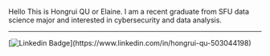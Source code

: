 Hello
This is Hongrui QU or Elaine. I am a recent graduate from SFU data science major and interested in cybersecurity and data analysis.
***


[![Linkedin Badge]([https://img.shields.io/badge/-hongrui-blue?style=flat-square&logo=Linkedin&logoColor=white](https://img.shields.io/badge/LinkedIn-0077B5?style=for-the-badge&logo=linkedin&logoColor=white)&link=https://www.linkedin.com/in/hongrui-qu-503044198)](https://www.linkedin.com/in/hongrui-qu-503044198)
